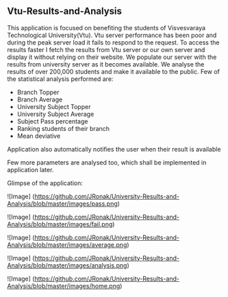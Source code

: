 ## Vtu-Results-and-Analysis
This application is focused on benefiting the students of Visvesvaraya Technological University(Vtu). Vtu server performance has been poor
 and during the peak server load it fails to respond to the request. To access the results faster I fetch the results from Vtu server or our own server and display it without relying on their website.
 We populate our server with the results from university server as it becomes available. We analyse the results of over 200,000 students and make it available to the public. 
 Few of the statistical analysis performed are:

* Branch Topper
* Branch Average
* University Subject Topper
* University Subject Average
* Subject Pass percentage
* Ranking students of their branch
* Mean deviative

Application also automatically notifies the user when their result is available

Few more parameters are analysed too, which shall be implemented in application later.

Glimpse of the application:

![Image]
(https://github.com/JRonak/University-Results-and-Analysis/blob/master/images/pass.png)

![Image]
(https://github.com/JRonak/University-Results-and-Analysis/blob/master/images/fail.png)

![Image]
(https://github.com/JRonak/University-Results-and-Analysis/blob/master/images/average.png)

![Image]
(https://github.com/JRonak/University-Results-and-Analysis/blob/master/images/analysis.png)

![Image]
(https://github.com/JRonak/University-Results-and-Analysis/blob/master/images/home.png)
